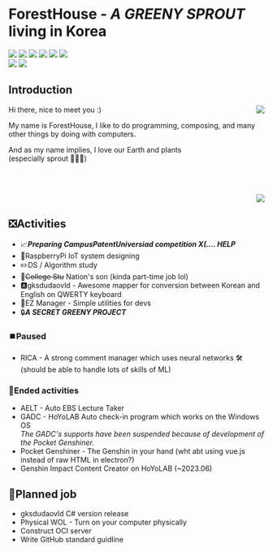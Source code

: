 # ForestHouse - *A GREENY SPROUT* living in Korea
![](https://img.shields.io/badge/C++-gray?style=for-the-badge&logo=c%2B%2B&logoColor=blue)
![](https://img.shields.io/badge/Java-gray?style=for-the-badge&logo=openjdk&logoColor=red)
![](https://img.shields.io/badge/Python-gray?style=for-the-badge&logo=python&logoColor=sky)
![](https://img.shields.io/badge/JS-gray?style=for-the-badge&logo=javascript)
![](https://img.shields.io/badge/C%23-gray?style=for-the-badge&logo=csharp&logoColor=green)
![](https://img.shields.io/badge/Vue.js-gray?style=for-the-badge&logo=vue.js)\
![](https://img.shields.io/badge/⭐-GenshinImpcat-gray)
![](https://img.shields.io/badge/Valorant-gray?logo=valorant)

## Introduction
<img align="right" src="https://github-readme-stats.vercel.app/api?username=ForestHouse2316"></img>
<p align="left">
  <p>Hi there, nice to meet you :)</p>
  <p>My name is ForestHouse, I like to do programming, composing, and many other things by doing with computers.</p>
  <p>And as my name implies, I love our Earth and plants
  <br>
  (especially sprout 🌱🌱🌱)</p>
  <br><br>
</p>
<img align="right" src="https://github-readme-stats.vercel.app/api/top-langs/?username=ForestHouse2316&layout=compact&langs_count=8"></img>
<br>

## ❎Activities
- 📈***Preparing CampusPatentUniversiad competition X(.... HELP***
- 🍇RaspberryPi IoT system designing
- ✏️DS / Algorithm study
- 🏫~~College Stu~~ Nation's son (kinda part-time job lol)
- 🅰️gksdudaovld - Awesome mapper for conversion between Korean and English on QWERTY keyboard
- 🔧EZ Manager - Simple utilities for devs
- 🔒***A SECRET GREENY PROJECT***

### ⏹️Paused
- RICA - A strong comment manager which uses neural networks 🛠️ (should be able to handle lots of skills of ML)

### 🛑Ended activities
- AELT - Auto EBS Lecture Taker
- GADC - HoYoLAB Auto check-in program which works on the Windows OS\
*The GADC's supports have been suspended because of development of the Pocket Genshiner.*
- Pocket Genshiner - The Genshin in your hand (wht abt using vue.js instead of raw HTML in electron?)
- Genshin Impact Content Creator on HoYoLAB (~2023.06)

## 📆Planned job
- gksdudaovld C# version release
- Physical WOL - Turn on your computer physically
- Construct OCI server
- Write GitHub standard guidline
